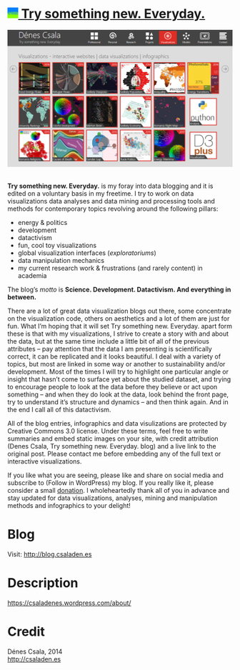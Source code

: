 [<img src="tsne.png" alt="favicon" height=24 width=24 />  Try something new. Everyday.](http://blog.csaladen.es/)
======
[![Try something new. Everyday.](snapshot.png "Try something new. Everyday.")](http://blog.csaladen.es/)  
  
__Try something new. Everyday.__ is my foray into data blogging and it is edited on a voluntary basis in my freetime. I try to work on data visualizations  data analyses and data mining and processing tools and methods for contemporary topics revolving around the following pillars:

- energy & politics
- development
- datactivism
- fun, cool toy visualizations
- global visualization interfaces (_exploratoriums_)
- data manipulation mechanics
- my current research work & frustrations (and rarely content) in academia

The blog’s _motto_ is __Science. Development. Datactivism. And everything in between.__

There are a lot of great data visualization blogs out there, some concentrate on the visualization code, others on aesthetics and a lot of them are just for fun. What I’m hoping that it will set Try something new. Everyday. apart form these is that with my visualizations, I strive to create a story with and about the data, but at the same time include a little bit of all of the previous attributes – pay attention that the data I am presenting is scientifically correct, it can be replicated and it looks beautiful. I deal with a variety of topics, but most are linked in some way or another to sustainability and/or development. Most of the times I will try to highlight one particular angle or insight that hasn’t come to surface yet about the studied dataset, and trying to encourage people to look at the data before they believe or act upon something – and when they do look at the data, look behind the front page, try to understand it’s structure and dynamics – and then think again. And in the end I call all of this datactivism.

All of the blog entries, infographics and data visulizations are protected by Creative Commons 3.0 license. Under these terms, feel free to write summaries and embed static images on your site, with credit attribution (Denes Csala, Try something new. Everyday. blog) and a live link to the original post. Please contact me before embedding any of the full text or interactive visualizations.

If you like what you are seeing, please like and share on social media and subscribe to (Follow in WordPress) my blog. If you really like it, please consider a small [donation](https://www.paypal.com/cgi-bin/webscr?cmd=_s-xclick&hosted_button_id=WHZW4MBHP45KS). I wholeheartedly thank all of you in advance and stay updated for data visualizations, analyses, mining and manipulation methods and infographics to your delight!

# Blog
Visit: http://blog.csaladen.es  

# Description 
https://csaladenes.wordpress.com/about/
   
# Credit
Dénes Csala, 2014  
http://csaladen.es
